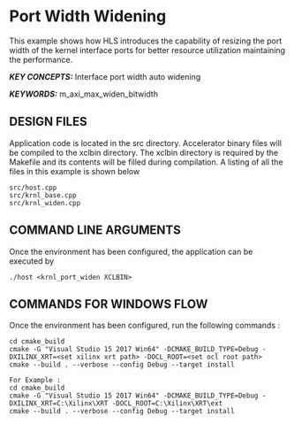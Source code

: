 Port Width Widening
======================

This example shows how HLS introduces the capability of resizing the port width of the kernel interface ports for better resource utilization maintaining the performance.

***KEY CONCEPTS:*** Interface port width auto widening

***KEYWORDS:*** m_axi_max_widen_bitwidth 

##  DESIGN FILES
Application code is located in the src directory. Accelerator binary files will be compiled to the xclbin directory. The xclbin directory is required by the Makefile and its contents will be filled during compilation. A listing of all the files in this example is shown below

```
src/host.cpp
src/krnl_base.cpp
src/krnl_widen.cpp
```

##  COMMAND LINE ARGUMENTS
Once the environment has been configured, the application can be executed by
```
./host <krnl_port_widen XCLBIN>
```

##  COMMANDS FOR WINDOWS FLOW
Once the environment has been configured, run the following commands : 
```
cd cmake_build
cmake -G "Visual Studio 15 2017 Win64" -DCMAKE_BUILD_TYPE=Debug -DXILINX_XRT=<set xilinx xrt path> -DOCL_ROOT=<set ocl root path>
cmake --build . --verbose --config Debug --target install

For Example : 
cd cmake_build
cmake -G "Visual Studio 15 2017 Win64" -DCMAKE_BUILD_TYPE=Debug -DXILINX_XRT=C:\Xilinx\XRT -DOCL_ROOT=C:\Xilinx\XRT\ext
cmake --build . --verbose --config Debug --target install
```
